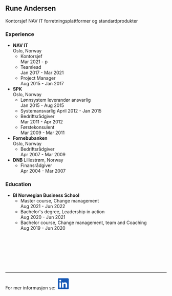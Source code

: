 ## Rune Andersen

Kontorsjef NAV IT forretningsplattformer og standardprodukter   


### Experience
- **NAV IT**  
Oslo, Norway
    - Kontorsjef  
            Mar 2021 - p
    - Teamlead  
            Jan 2017 - Mar 2021
    - Project Manager   
            Aug 2015 - Jan 2017
- **SPK**  
Oslo, Norway
    - Lønnsystem leverandør ansvarlig  
            Jan 2015 - Aug 2015
    - Systemansvarlig
            April 2012 - Jan 2015
    - Bedriftsrådgiver  
            Mar 2011 - Apr 2012
    - Førstekonsulent   
            Mar 2009 - Mar 2011  
- **Fornebubanken**  
    Oslo, Norway
    - Bedriftsrådgiver  
            Apr 2007 - Mar 2009
- **DNB**
    Lillestrøm, Norway
     - Finansrådgiver  
            Apr 2004 - Mar 2007

### Education
- **BI Norwegian Business School**  
    - Master course, Change management  
            Aug 2021 - Jun 2022
    - Bachelor's degree, Leadership in action  
            Aug 2020 - Jun 2021
    - Bachelor course, Change management, team and Coaching  
            Aug 2019 - Jun 2020
        




<br>
<br>
<br>
<br>
<br>
<br>

---

For mer informasjon se: 
[![Logo!](/Bilder/Logo.png)](https://www.linkedin.com/in/rune-andersen-9837a733/)




